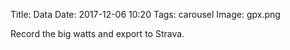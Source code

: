Title: Data
Date: 2017-12-06 10:20
Tags: carousel
Image: gpx.png

Record the big watts and export to Strava.

